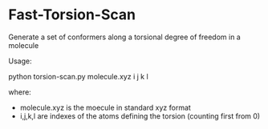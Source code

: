 # Fast-Torsion-Scan
Generate a set of conformers along a torsional degree of freedom in a molecule

Usage:

python torsion-scan.py molecule.xyz i j k l

where:
- molecule.xyz is the moecule in standard xyz format
- i,j,k,l are indexes of the atoms defining the torsion (counting first from 0)

  
